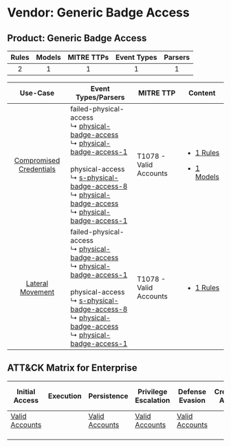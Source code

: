 Vendor: Generic Badge Access
============================
Product: Generic Badge Access
-----------------------------
| Rules | Models | MITRE TTPs | Event Types | Parsers |
|:-----:|:------:|:----------:|:-----------:|:-------:|
|   2   |   1    |     1      |      1      |    1    |

|                                  Use-Case                                  | Event Types/Parsers                                                                                                                                                                                                                                                                                                                                                                                                                                                       | MITRE TTP                  | Content                                                                                                                                      |
|:--------------------------------------------------------------------------:| ------------------------------------------------------------------------------------------------------------------------------------------------------------------------------------------------------------------------------------------------------------------------------------------------------------------------------------------------------------------------------------------------------------------------------------------------------------------------- | -------------------------- | -------------------------------------------------------------------------------------------------------------------------------------------- |
| [Compromised Credentials](../../../UseCases/uc_compromised_credentials.md) |  failed-physical-access<br> ↳ [physical-badge-access](Parsers/parserContent_physical-badge-access.md)<br> ↳ [physical-badge-access-1](Parsers/parserContent_physical-badge-access-1.md)<br><br> physical-access<br> ↳ [s-physical-badge-access-8](Parsers/parserContent_s-physical-badge-access-8.md)<br> ↳ [physical-badge-access](Parsers/parserContent_physical-badge-access.md)<br> ↳ [physical-badge-access-1](Parsers/parserContent_physical-badge-access-1.md)<br> | T1078 - Valid Accounts<br> | [<ul><li>1 Rules</li></ul><ul><li>1 Models</li></ul>](Rules_Models/r_m_generic_badge_access_generic_badge_access_Compromised_Credentials.md) |
|        [Lateral Movement](../../../UseCases/uc_lateral_movement.md)        |  failed-physical-access<br> ↳ [physical-badge-access](Parsers/parserContent_physical-badge-access.md)<br> ↳ [physical-badge-access-1](Parsers/parserContent_physical-badge-access-1.md)<br><br> physical-access<br> ↳ [s-physical-badge-access-8](Parsers/parserContent_s-physical-badge-access-8.md)<br> ↳ [physical-badge-access](Parsers/parserContent_physical-badge-access.md)<br> ↳ [physical-badge-access-1](Parsers/parserContent_physical-badge-access-1.md)<br> | T1078 - Valid Accounts<br> | [<ul><li>1 Rules</li></ul>](Rules_Models/r_m_generic_badge_access_generic_badge_access_Lateral_Movement.md)                                  |

ATT&CK Matrix for Enterprise
----------------------------
| Initial Access                                                      | Execution | Persistence                                                         | Privilege Escalation                                                | Defense Evasion                                                     | Credential Access | Discovery | Lateral Movement | Collection | Command and Control | Exfiltration | Impact |
| ------------------------------------------------------------------- | --------- | ------------------------------------------------------------------- | ------------------------------------------------------------------- | ------------------------------------------------------------------- | ----------------- | --------- | ---------------- | ---------- | ------------------- | ------------ | ------ |
| [Valid Accounts](https://attack.mitre.org/techniques/T1078)<br><br> |           | [Valid Accounts](https://attack.mitre.org/techniques/T1078)<br><br> | [Valid Accounts](https://attack.mitre.org/techniques/T1078)<br><br> | [Valid Accounts](https://attack.mitre.org/techniques/T1078)<br><br> |                   |           |                  |            |                     |              |        |